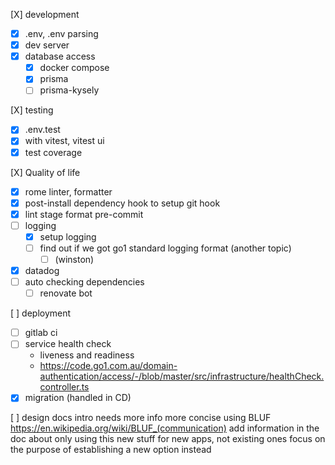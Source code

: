 [X] development
  - [X] .env, .env parsing
  - [X] dev server
  - [X] database access
    - [X] docker compose
    - [X] prisma
    - [ ] prisma-kysely

[X] testing
  - [X] .env.test
  - [X] with vitest, vitest ui
  - [X] test coverage

[X] Quality of life
  - [X] rome linter, formatter
  - [X] post-install dependency hook to setup git hook
  - [X] lint stage format pre-commit
  - [ ] logging
    - [X] setup logging
    - [ ] find out if we got go1 standard logging format (another topic) 
      - [ ] (winston)
  - [X] datadog
  - [ ] auto checking dependencies
    - [ ] renovate bot

[ ] deployment
  - [ ] gitlab ci
  - [ ] service health check
    - liveness and readiness
    - https://code.go1.com.au/domain-authentication/access/-/blob/master/src/infrastructure/healthCheck.controller.ts
  - [X] migration (handled in CD)

[ ] design docs
  intro
    needs more info
    more concise using BLUF https://en.wikipedia.org/wiki/BLUF_(communication)
  add information in the doc about only using this new stuff for new apps, not existing ones
  focus on the purpose of establishing a new option instead
